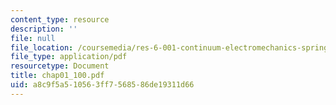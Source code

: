 ```yaml
---
content_type: resource
description: ''
file: null
file_location: /coursemedia/res-6-001-continuum-electromechanics-spring-2009/a8c9f5a510563ff7568586de19311d66_chap01_100.pdf
file_type: application/pdf
resourcetype: Document
title: chap01_100.pdf
uid: a8c9f5a5-1056-3ff7-5685-86de19311d66
---
```

